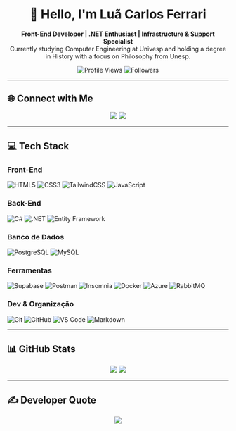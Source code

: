 <h1 align="center">👋 Hello, I'm Luã Carlos Ferrari</h1>

<p align="center">
  <strong>Front-End Developer | .NET Enthusiast | Infrastructure & Support Specialist</strong><br>
  Currently studying Computer Engineering at Univesp and holding a degree in History with a focus on Philosophy from Unesp.
</p>

<p align="center">
  <img src="https://komarev.com/ghpvc/?username=LuanCarlosFerrari&style=social" alt="Profile Views" />
  <img src="https://img.shields.io/github/followers/LuanCarlosFerrari?style=social" alt="Followers" />
</p>

---

## 🌐 Connect with Me

<p align="center">
  <a href="https://www.instagram.com/the.ferrant/"><img src="https://img.shields.io/badge/Instagram-%23E4405F.svg?logo=Instagram&logoColor=white" /></a>
  <a href="https://www.linkedin.com/in/lu%C3%A3-ferrari/"><img src="https://img.shields.io/badge/LinkedIn-%230077B5.svg?logo=linkedin&logoColor=white" /></a>
</p>

---

## 💻 Tech Stack

### Front-End

![HTML5](https://img.shields.io/badge/HTML5-E34F26?style=flat\&logo=html5\&logoColor=white)
![CSS3](https://img.shields.io/badge/CSS3-1572B6?style=flat\&logo=css3\&logoColor=white)
![TailwindCSS](https://img.shields.io/badge/TailwindCSS-38B2AC?style=flat\&logo=tailwind-css\&logoColor=white)
![JavaScript](https://img.shields.io/badge/JavaScript-F7DF1E?style=flat\&logo=javascript\&logoColor=black)

### Back-End

![C#](https://img.shields.io/badge/CSharp-239120?style=flat\&logo=csharp\&logoColor=white)
![.NET](https://img.shields.io/badge/.NET-512BD4?style=flat\&logo=dotnet\&logoColor=white)
![Entity Framework](https://img.shields.io/badge/Entity_Framework-512BD4?style=flat\&logo=.net\&logoColor=white)

### Banco de Dados

![PostgreSQL](https://img.shields.io/badge/PostgreSQL-4169E1?style=flat\&logo=postgresql\&logoColor=white)
![MySQL](https://img.shields.io/badge/MySQL-4479A1?style=flat\&logo=mysql\&logoColor=white)

### Ferramentas

![Supabase](https://img.shields.io/badge/Supabase-3ECF8E?style=flat\&logo=supabase\&logoColor=white)
![Postman](https://img.shields.io/badge/Postman-FF6C37?style=flat\&logo=postman\&logoColor=white)
![Insomnia](https://img.shields.io/badge/Insomnia-4000BF?style=flat\&logo=insomnia\&logoColor=white)
![Docker](https://img.shields.io/badge/Docker-2496ED?style=flat\&logo=docker\&logoColor=white)
![Azure](https://img.shields.io/badge/Microsoft_Azure-0089D6?style=flat\&logo=microsoft-azure\&logoColor=white)
![RabbitMQ](https://img.shields.io/badge/RabbitMQ-FF6600?style=flat\&logo=rabbitmq\&logoColor=white)

### Dev & Organização

![Git](https://img.shields.io/badge/Git-F05032?style=flat\&logo=git\&logoColor=white)
![GitHub](https://img.shields.io/badge/GitHub-181717?style=flat\&logo=github\&logoColor=white)
![VS Code](https://img.shields.io/badge/VS_Code-007ACC?style=flat\&logo=visual-studio-code\&logoColor=white)
![Markdown](https://img.shields.io/badge/Markdown-000000?style=flat\&logo=markdown\&logoColor=white)

---

## 📊 GitHub Stats

<p align="center">
  <img src="https://github-readme-stats.vercel.app/api/top-langs/?username=LuanCarlosFerrari&theme=prussian&hide_border=true&include_all_commits=true&count_private=true&layout=compact" />
  <img src="https://github-readme-streak-stats.herokuapp.com/?user=LuanCarlosFerrari&theme=prussian&hide_border=true" />
</p>

---

## ✍️ Developer Quote

<p align="center">
  <img src="https://quotes-github-readme.vercel.app/api?type=horizontal&theme=radical" />
</p>
